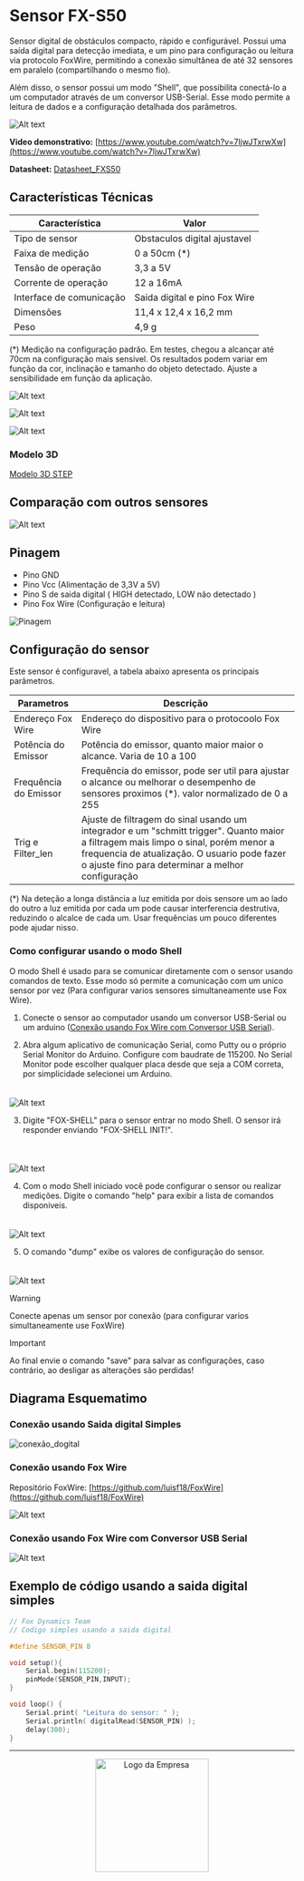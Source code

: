 # Sensor FX-S50

Sensor digital de obstáculos compacto, rápido e configurável. Possui uma saída digital para detecção imediata, e um pino para configuração ou leitura via protocolo FoxWire, permitindo a conexão  simultânea de até 32 sensores em paralelo (compartilhando o mesmo fio).

Além disso, o sensor possui um modo "Shell", que possibilita conectá-lo a um computador através de um conversor USB-Serial. Esse modo permite a leitura de dados e a configuração detalhada dos parâmetros.

![Alt text](imagens/frente.png)

**Video demonstrativo:** [https://www.youtube.com/watch?v=7ljwJTxrwXw](https://www.youtube.com/watch?v=7ljwJTxrwXw) 

**Datasheet:** [Datasheet_FXS50](../Sensor_FXS50/Datasheet_FX_S50.pdf)

## Características Técnicas

| Característica         | Valor                 |
|------------------------|-----------------------|
| Tipo de sensor         | Obstaculos digital ajustavel    |
| Faixa de medição       | 0 a 50cm (*)  |
| Tensão de operação     | 3,3 a 5V      |
| Corrente de operação   | 12 a 16mA     |
| Interface de comunicação | Saida digital e pino Fox Wire |
| Dimensões                | 11,4 x 12,4 x 16,2 mm    |
| Peso        | 4,9 g  |

(*) Medição na configuração padrão. Em testes, chegou a alcançar até 70cm na configuração mais sensivel. Os resultados podem variar em função da cor, inclinação e tamanho do objeto detectado. Ajuste a sensibilidade em função da aplicação.

![Alt text](imagens/vistas_resumo_borda.png)

![Alt text](imagens/vistas_resumo_cor.png)

![Alt text](imagens/foto_vistas.png)

### Modelo 3D

[Modelo 3D STEP](./SensorMini_3dmodel.step)

## Comparação com outros sensores

![Alt text](imagens/comparando.png)

## Pinagem

- Pino GND
- Pino Vcc (Alimentação de 3,3V a 5V)
- Pino S de saida digital ( HIGH detectado, LOW não detectado )
- Pino Fox Wire (Configuração e leitura)

![Pinagem](imagens/diagrama_funcional.png)

## Configuração do sensor

Este sensor é configuravel, a tabela abaixo apresenta os principais parâmetros.

| Parametros          | Descrição                 |
|---------------------|-----------------------|
| Endereço Fox Wire   | Endereço do dispositivo para o protocoolo Fox Wire     |
| Potência do Emissor | Potência do emissor, quanto maior maior o alcance. Varia de 10 a 100 |
| Frequência do Emissor | Frequência do emissor, pode ser util para ajustar o alcance ou melhorar o desempenho de sensores proximos (*). valor normalizado de 0 a 255  |
| Trig e Filter_len | Ajuste de filtragem do sinal usando um integrador e um "schmitt trigger". Quanto maior a filtragem mais limpo o sinal, porém menor a frequencia de atualização. O usuario pode fazer o ajuste fino para determinar a melhor configuração |

(*) Na deteção a longa distância a luz emitida por dois sensore um ao lado do outro a luz emitida por cada um pode causar interferencia destrutiva, reduzindo o alcalce de cada um. Usar frequências um pouco diferentes pode ajudar nisso.

### Como configurar usando o modo Shell

O modo Shell é usado para se comunicar diretamente com o sensor usando comandos de texto. Esse modo só permite a comunicação com um unico sensor por vez (Para configurar varios sensores simultaneamente use Fox Wire).

1. Conecte o sensor ao computador usando um conversor USB-Serial ou um arduino ([Conexão usando Fox Wire com Conversor USB Serial](#FxSerial)).

2. Abra algum aplicativo de comunicação Serial, como Putty ou o próprio Serial Monitor do Arduino. Configure com baudrate de 115200. No Serial Monitor pode escolher qualquer placa desde que seja a COM correta, por simplicidade selecionei um Arduino.
<br> <!-- Adiciona espaço extra -->
<img src="imagens\shell_serial_monitor_1.png" alt="Alt text" style="margin-top: 20px;">
<br>  

3. Digite "FOX-SHELL" para o sensor entrar no modo Shell. O sensor irá responder enviando "FOX-SHELL INIT!".  
<br> <!-- Adiciona espaço extra -->
<img src="imagens\shell_serial_monitor_2.png" alt="Alt text" style="margin-top: 20px;">
<br>  

4. Com o modo Shell iniciado você pode configurar o sensor ou realizar medições. Digite o comando "help" para exibir a lista de comandos disponiveis.
<br> <!-- Adiciona espaço extra -->
<img src="imagens\shell_serial_monitor_3.png" alt="Alt text" style="margin-top: 20px;">
<br>  

5. O comando "dump" exibe os valores de configuração do sensor.
<br> <!-- Adiciona espaço extra -->
<img src="imagens\shell_serial_monitor_4.png" alt="Alt text" style="margin-top: 20px;">
<br>  

<!--  > [!NOTE]  
> Highlights information that users should take into account, even when skimming.

> [!TIP]
> Optional information to help a user be more successful.

> [!CAUTION]
> Negative potential consequences of an action.

-->

> [!WARNING]  
> Conecte apenas um sensor por conexão (para configurar varios simultaneamente use FoxWire)

> [!IMPORTANT]  
> Ao final envie o comando "save" para salvar as configurações, caso contrário, ao desligar as alterações são perdidas!

## Diagrama Esquematimo

### Conexão usando Saida digital Simples

![conexão_dogital](imagens/sch_digital.png)

### Conexão usando Fox Wire

Repositório FoxWire: [https://github.com/luisf18/FoxWire](https://github.com/luisf18/FoxWire) 

![Alt text](imagens/sch_fox_wire.png)

<h3 id="FxSerial">Conexão usando Fox Wire com Conversor USB Serial</h3>

![Alt text](imagens/fx_serial.png)

## Exemplo de código usando a saida digital simples

```c++
// Fox Dynamics Team
// Codigo simples usando a saida digital

#define SENSOR_PIN 8

void setup(){
    Serial.begin(115200);
    pinMode(SENSOR_PIN,INPUT);
}

void loop() {
    Serial.print( "Leitura do sensor: " );
    Serial.println( digitalRead(SENSOR_PIN) );
    delay(300);
}
```

---

<p align="center">
  <img src="../LogoFox.png" alt="Logo da Empresa" width="200px">
</p>

<!--- [Alt text](LogoFox.png) -->